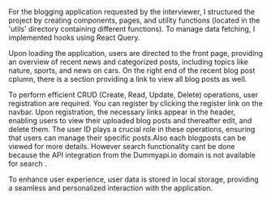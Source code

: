 For the blogging application requested by the interviewer, I structured the project by creating components, pages, and utility functions (located in the 'utils' directory containing different functions). To manage data fetching, I implemented hooks using React Query.

Upon loading the application, users are directed to the front page, providing an overview of recent news and categorized posts, including topics like nature, sports, and news on cars. On the right end of the recent blog post cplumn, there is a section providing a link to view all blog posts as well.

To perform efficient CRUD (Create, Read, Update, Delete) operations, user registration are required. You can register by clicking the register link on the navbar. Upon registration, the necessary links appear in the header, enabling users to view their uploaded blog posts and thereafter edit, and delete them. The user ID plays a crucial role in these operations, ensuring that users can manage their specific posts.Also each blogposts can be viewed for more details. However search functionality cant be done because the API integration from the Dummyapi.io domain is not available for search .

To enhance user experience, user data is stored in local storage, providing a seamless and personalized interaction with the application.
